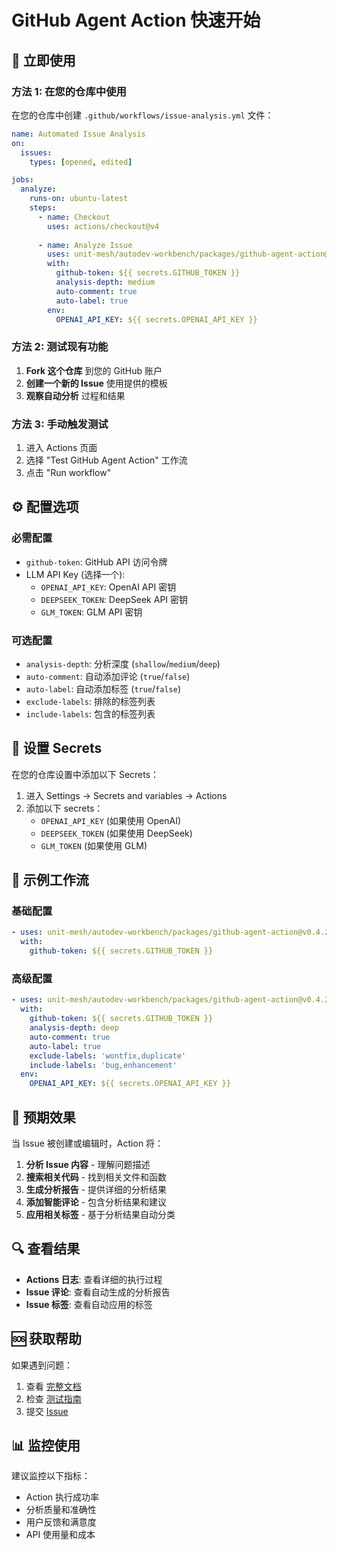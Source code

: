 # GitHub Agent Action 快速开始

## 🚀 立即使用

### 方法 1: 在您的仓库中使用

在您的仓库中创建 `.github/workflows/issue-analysis.yml` 文件：

```yaml
name: Automated Issue Analysis
on:
  issues:
    types: [opened, edited]

jobs:
  analyze:
    runs-on: ubuntu-latest
    steps:
      - name: Checkout
        uses: actions/checkout@v4
      
      - name: Analyze Issue
        uses: unit-mesh/autodev-workbench/packages/github-agent-action@v0.4.2
        with:
          github-token: ${{ secrets.GITHUB_TOKEN }}
          analysis-depth: medium
          auto-comment: true
          auto-label: true
        env:
          OPENAI_API_KEY: ${{ secrets.OPENAI_API_KEY }}
```

### 方法 2: 测试现有功能

1. **Fork 这个仓库** 到您的 GitHub 账户
2. **创建一个新的 Issue** 使用提供的模板
3. **观察自动分析** 过程和结果

### 方法 3: 手动触发测试

1. 进入 Actions 页面
2. 选择 "Test GitHub Agent Action" 工作流
3. 点击 "Run workflow"

## ⚙️ 配置选项

### 必需配置

- `github-token`: GitHub API 访问令牌
- LLM API Key (选择一个):
  - `OPENAI_API_KEY`: OpenAI API 密钥
  - `DEEPSEEK_TOKEN`: DeepSeek API 密钥  
  - `GLM_TOKEN`: GLM API 密钥

### 可选配置

- `analysis-depth`: 分析深度 (`shallow`/`medium`/`deep`)
- `auto-comment`: 自动添加评论 (`true`/`false`)
- `auto-label`: 自动添加标签 (`true`/`false`)
- `exclude-labels`: 排除的标签列表
- `include-labels`: 包含的标签列表

## 🔑 设置 Secrets

在您的仓库设置中添加以下 Secrets：

1. 进入 Settings → Secrets and variables → Actions
2. 添加以下 secrets：
   - `OPENAI_API_KEY` (如果使用 OpenAI)
   - `DEEPSEEK_TOKEN` (如果使用 DeepSeek)
   - `GLM_TOKEN` (如果使用 GLM)

## 📝 示例工作流

### 基础配置
```yaml
- uses: unit-mesh/autodev-workbench/packages/github-agent-action@v0.4.2
  with:
    github-token: ${{ secrets.GITHUB_TOKEN }}
```

### 高级配置
```yaml
- uses: unit-mesh/autodev-workbench/packages/github-agent-action@v0.4.2
  with:
    github-token: ${{ secrets.GITHUB_TOKEN }}
    analysis-depth: deep
    auto-comment: true
    auto-label: true
    exclude-labels: 'wontfix,duplicate'
    include-labels: 'bug,enhancement'
  env:
    OPENAI_API_KEY: ${{ secrets.OPENAI_API_KEY }}
```

## 🎯 预期效果

当 Issue 被创建或编辑时，Action 将：

1. **分析 Issue 内容** - 理解问题描述
2. **搜索相关代码** - 找到相关文件和函数
3. **生成分析报告** - 提供详细的分析结果
4. **添加智能评论** - 包含分析结果和建议
5. **应用相关标签** - 基于分析结果自动分类

## 🔍 查看结果

- **Actions 日志**: 查看详细的执行过程
- **Issue 评论**: 查看自动生成的分析报告
- **Issue 标签**: 查看自动应用的标签

## 🆘 获取帮助

如果遇到问题：

1. 查看 [完整文档](README.md)
2. 检查 [测试指南](TESTING.md)
3. 提交 [Issue](https://github.com/unit-mesh/autodev-workbench/issues)

## 📊 监控使用

建议监控以下指标：

- Action 执行成功率
- 分析质量和准确性
- 用户反馈和满意度
- API 使用量和成本
